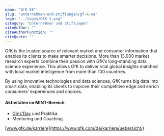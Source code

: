 ```yaml
---
name: "GfK SE"
slug: "unternehmen-und-stiftungen/gf-k-se"
logo: "../logos/GfK-1.png"
category: "Unternehmen und Stiftungen"
citeAuthor: ""
citeAuthorFunction: ""
citeQuote: ""
---
```


GfK is the trusted source of relevant market and consumer information that enables its clients to make smarter decisions. More than 13.000 market research experts combine their passion with GfK’s long-standing data science experience. This allows GfK to deliver vital global insights matched with local market intelligence from more than 100 countries.

By using innovative technologies and data sciences, GfK turns big data into smart data, enabling its clients to improve their competitive edge and enrich consumers' experiences and choices.

#### Aktivitäten im MINT-Bereich

- [Girls'Day](https://www.girls-day.de/) und Praktika
- Mentoring und Coaching

[www.gfk.de/karriere](https://www.gfk.com/de/karriere/uebersicht/)

